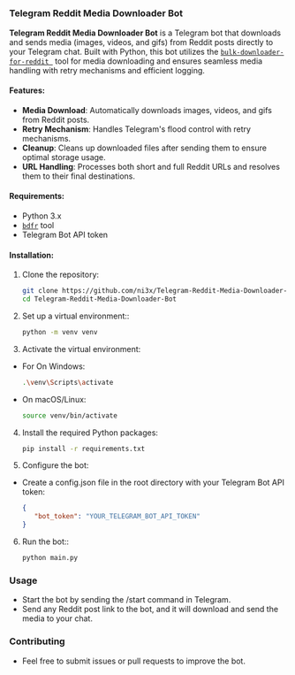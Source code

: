 # 

### Telegram Reddit Media Downloader Bot

**Telegram Reddit Media Downloader Bot** is a Telegram bot that downloads and sends media (images, videos, and gifs) from Reddit posts directly to your Telegram chat. Built with Python, this bot utilizes the [`bulk-downloader-for-reddit
`](https://github.com/Serene-Arc/bulk-downloader-for-reddit) tool for media downloading and ensures seamless media handling with retry mechanisms and efficient logging.

#### Features:
- **Media Download**: Automatically downloads images, videos, and gifs from Reddit posts.
- **Retry Mechanism**: Handles Telegram's flood control with retry mechanisms.
- **Cleanup**: Cleans up downloaded files after sending them to ensure optimal storage usage.
- **URL Handling**: Processes both short and full Reddit URLs and resolves them to their final destinations.

#### Requirements:
- Python 3.x
- [`bdfr`](https://github.com/Serene-Arc/bulk-downloader-for-reddit) tool
- Telegram Bot API token

#### Installation:
1. Clone the repository:
   ```bash
   git clone https://github.com/ni3x/Telegram-Reddit-Media-Downloader-Bot.git
   cd Telegram-Reddit-Media-Downloader-Bot
   ```
2. Set up a virtual environment::
   ```bash
   python -m venv venv
   ```
3. Activate the virtual environment:
- For On Windows:
    ```bash
    .\venv\Scripts\activate
    ```
- On macOS/Linux:
    ```bash
    source venv/bin/activate
    ```
4. Install the required Python packages:
   ```bash
   pip install -r requirements.txt
   ```
5. Configure the bot:
- Create a config.json file in the root directory with your Telegram Bot API token:
   ```json
   {
      "bot_token": "YOUR_TELEGRAM_BOT_API_TOKEN"
   } 
   ```
6. Run the bot::
   ```bash
   python main.py
   ```

### Usage
- Start the bot by sending the /start command in Telegram.
- Send any Reddit post link to the bot, and it will download and send the media to your chat.

### Contributing
- Feel free to submit issues or pull requests to improve the bot.
